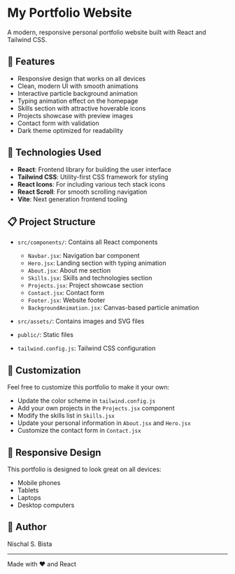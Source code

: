 # My Portfolio Website

A modern, responsive personal portfolio website built with React and Tailwind CSS.

## 🌟 Features

- Responsive design that works on all devices
- Clean, modern UI with smooth animations
- Interactive particle background animation
- Typing animation effect on the homepage
- Skills section with attractive hoverable icons
- Projects showcase with preview images
- Contact form with validation
- Dark theme optimized for readability

## 🚀 Technologies Used

- **React**: Frontend library for building the user interface
- **Tailwind CSS**: Utility-first CSS framework for styling
- **React Icons**: For including various tech stack icons
- **React Scroll**: For smooth scrolling navigation
- **Vite**: Next generation frontend tooling


## 📋 Project Structure

- `src/components/`: Contains all React components
  - `Navbar.jsx`: Navigation bar component
  - `Hero.jsx`: Landing section with typing animation
  - `About.jsx`: About me section
  - `Skills.jsx`: Skills and technologies section
  - `Projects.jsx`: Project showcase section
  - `Contact.jsx`: Contact form
  - `Footer.jsx`: Website footer
  - `BackgroundAnimation.jsx`: Canvas-based particle animation

- `src/assets/`: Contains images and SVG files
- `public/`: Static files
- `tailwind.config.js`: Tailwind CSS configuration

## 🎨 Customization

Feel free to customize this portfolio to make it your own:

- Update the color scheme in `tailwind.config.js`
- Add your own projects in the `Projects.jsx` component
- Modify the skills list in `Skills.jsx`
- Update your personal information in `About.jsx` and `Hero.jsx`
- Customize the contact form in `Contact.jsx`

## 📱 Responsive Design

This portfolio is designed to look great on all devices:
- Mobile phones
- Tablets
- Laptops
- Desktop computers

## 👤 Author

Nischal S. Bista

---

Made with ❤️ and React
